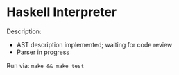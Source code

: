 # Haskell Interpreter

Description:
- AST description implemented; waiting for code review
- Parser in progress

Run via:
`make && make test`
